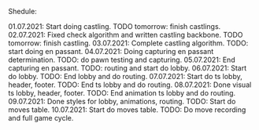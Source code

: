 Shedule:

01.07.2021: Start doing castling. TODO tomorrow: finish castlings.
02.07.2021: Fixed check algorithm and written castling backbone. TODO tomorrow: finish castling.
03.07.2021: Complete castling algorithm. TODO: start doing en passant.
04.07.2021: Doing capturing en passant determination. TODO: do pawn testing and capturing.
05.07.2021: End capturing en passant. TODO: routing and start do lobby.
06.07.2021: Start do lobby. TODO: End lobby and do routing.
07.07.2021: Start do ts lobby, header, footer. TODO: End ts lobby and do routing.
08.07.2021: Done visual ts lobby, header, footer. TODO: End animation ts lobby and do routing.
09.07.2021: Done styles for lobby, animations, routing. TODO: Start do moves table.
10.07.2021: Start do moves table. TODO: Do move recording and full game cycle.